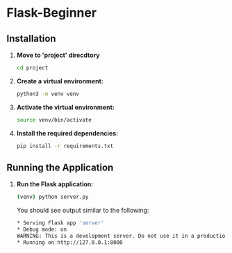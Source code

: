 # Flask-Beginner

## Installation

1. **Move to 'project' direcdtory**
    ```bash
    cd project
    ```

2. **Create a virtual environment:**
    ```bash
    python3 -m venv venv
    ```

3. **Activate the virtual environment:**
    ```bash
    source venv/bin/activate
    ```

4. **Install the required dependencies:**
    ```bash
    pip install -r requirements.txt
    ```

## Running the Application
1. **Run the Flask application:**
    ```bash
    (venv) python server.py
    ```

    You should see output similar to the following:
    ```bash
    * Serving Flask app 'server'
    * Debug mode: on
    WARNING: This is a development server. Do not use it in a production deployment. Use a production WSGI server instead.
    * Running on http://127.0.0.1:8000
    ```
